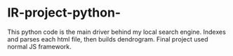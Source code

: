 # IR-project-python-
This python code is the main driver behind my local search engine. Indexes and parses each html file, then builds dendrogram. Final project used normal JS framework.
